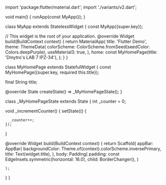import 'package:flutter/material.dart';
import './variants/v2.dart';

void main() {
runApp(const MyApp());
}

class MyApp extends StatelessWidget {
const MyApp({super.key});

// This widget is the root of your application.
@override
Widget build(BuildContext context) {
return MaterialApp(
title: 'Flutter Demo',
theme: ThemeData(
colorScheme: ColorScheme.fromSeed(seedColor: Colors.deepPurple),
useMaterial3: true,
),
home: const MyHomePage(title: 'Dmytro\'s LAB 7 IPZ-34'),
);
}
}

class MyHomePage extends StatefulWidget {
const MyHomePage({super.key, required this.title});

final String title;

@override
State<MyHomePage> createState() => _MyHomePageState();
}

class _MyHomePageState extends State<MyHomePage> {
int _counter = 0;

void _incrementCounter() {
setState(() {

      _counter++;
    });
}

@override
Widget build(BuildContext context) {
return Scaffold(
appBar: AppBar(
backgroundColor: Theme.of(context).colorScheme.inversePrimary,
title: Text(widget.title),
),
body: Padding(
padding: const EdgeInsets.symmetric(horizontal: 16.0),
child: BorderChanger(),
)

    );
}
}